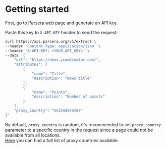 # Getting started

First, go to [Parsera web page](https://parsera.org/app) and generate an API key.

Paste this key to `X-API-KEY` header to send the request:
```bash
curl https://api.parsera.org/v1/extract \
--header 'Content-Type: application/json' \
--header 'X-API-KEY: <YOUR_API_KEY>' \
--data '{
    "url": "https://news.ycombinator.com/",
    "attributes": [
        {
            "name": "Title",
            "description": "News title"
        },
        {
            "name": "Points",
            "description": "Number of points"
        }
    ],
    "proxy_country": "UnitedStates"
}'
```

By default, `proxy_country` is random, it's recommended to set `proxy_country` parameter to a specific country in the request since a page could not be available from all locations.  
[Here](proxy.md) you can find a full list of proxy countries available.
